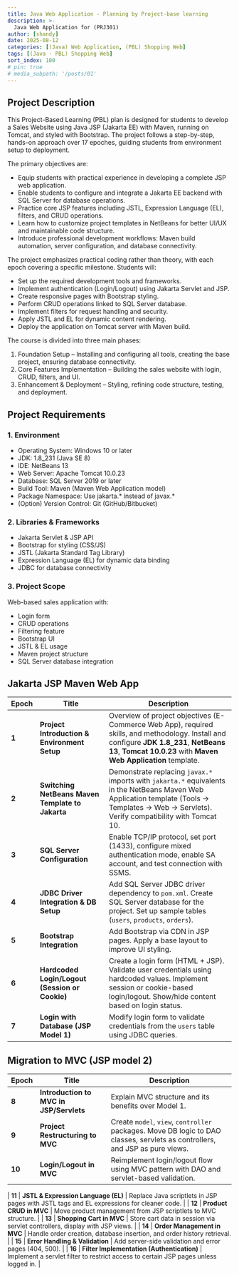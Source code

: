 ```yaml
---
title: Java Web Application - Planning by Project-base learning
description: >-
  Java Web Application for (PRJ301)
author: [shandy]
date: 2025-08-12
categories: [(Java) Web Application, (PBL) Shopping Web]
tags: [(Java - PBL) Shopping Web]
sort_index: 100
# pin: true
# media_subpath: '/posts/01'
---
```

## Project Description
This Project-Based Learning (PBL) plan is designed for students to develop a Sales Website using Java JSP (Jakarta EE) with Maven, running on Tomcat, and styled with Bootstrap. The project follows a step-by-step, hands-on approach over 17 epoches, guiding students from environment setup to deployment.

The primary objectives are:
- Equip students with practical experience in developing a complete JSP web application.
- Enable students to configure and integrate a Jakarta EE backend with SQL Server for database operations.
- Practice core JSP features including JSTL, Expression Language (EL), filters, and CRUD operations.
- Learn how to customize project templates in NetBeans for better UI/UX and maintainable code structure.
- Introduce professional development workflows: Maven build automation, server configuration, and database connectivity.

The project emphasizes practical coding rather than theory, with each epoch covering a specific milestone. Students will:
- Set up the required development tools and frameworks.
- Implement authentication (Login/Logout) using Jakarta Servlet and JSP.
- Create responsive pages with Bootstrap styling.
- Perform CRUD operations linked to SQL Server database.
- Implement filters for request handling and security.
- Apply JSTL and EL for dynamic content rendering.
- Deploy the application on Tomcat server with Maven build.

The course is divided into three main phases:
1. Foundation Setup – Installing and configuring all tools, creating the base project, ensuring database connectivity.
2. Core Features Implementation – Building the sales website with login, CRUD, filters, and UI.
3. Enhancement & Deployment – Styling, refining code structure, testing, and deployment.

## Project Requirements
### 1. Environment
- Operating System: Windows 10 or later
- JDK: 1.8_231 (Java SE 8)
- IDE: NetBeans 13
- Web Server: Apache Tomcat 10.0.23
- Database: SQL Server 2019 or later
- Build Tool: Maven (Maven Web Application model)
- Package Namespace: Use jakarta.* instead of javax.*
- (Option) Version Control: Git (GitHub/Bitbucket)

### 2. Libraries & Frameworks
- Jakarta Servlet & JSP API
- Bootstrap for styling (CSS/JS)
- JSTL (Jakarta Standard Tag Library)
- Expression Language (EL) for dynamic data binding
- JDBC for database connectivity

### 3. Project Scope

Web-based sales application with:
- Login form
- CRUD operations
- Filtering feature
- Bootstrap UI
- JSTL & EL usage
- Maven project structure
- SQL Server database integration

## Jakarta JSP Maven Web App

| Epoch  | Title                                            | Description                                                                                                                                                                                                 |
| ------ | ------------------------------------------------ | ----------------------------------------------------------------------------------------------------------------------------------------------------------------------------------------------------------- |
| **1**  | **Project Introduction & Environment Setup**     | Overview of project objectives (E-Commerce Web App), required skills, and methodology. Install and configure **JDK 1.8\_231**, **NetBeans 13**, **Tomcat 10.0.23** with **Maven Web Application** template. |
| **2**  | **Switching NetBeans Maven Template to Jakarta** | Demonstrate replacing `javax.*` imports with `jakarta.*` equivalents in the NetBeans Maven Web Application template (Tools → Templates → Web → Servlets). Verify compatibility with Tomcat 10.              |
| **3**  | **SQL Server Configuration**                     | Enable TCP/IP protocol, set port (1433), configure mixed authentication mode, enable SA account, and test connection with SSMS.                                                                             |
| **4**  | **JDBC Driver Integration & DB Setup**           | Add SQL Server JDBC driver dependency to `pom.xml`. Create SQL Server database for the project. Set up sample tables (`users`, `products`, `orders`).                                                       |
| **5**  | **Bootstrap Integration**                        | Add Bootstrap via CDN in JSP pages. Apply a base layout to improve UI styling.                                                                                                                              |
| **6**  | **Hardcoded Login/Logout (Session or Cookie)**   | Create a login form (HTML + JSP). Validate user credentials using hardcoded values. Implement session or cookie-based login/logout. Show/hide content based on login status.                                |
| **7**  | **Login with Database (JSP Model 1)**            | Modify login form to validate credentials from the `users` table using JDBC queries.                                                                                                                                                                                                                         |
## Migration to MVC (JSP model 2)

| Epoch  | Title                                    | Description                                                                                                                  |
| ------ | ---------------------------------------- | ---------------------------------------------------------------------------------------------------------------------------- |
| **8** | **Introduction to MVC in JSP/Servlets**  | Explain MVC structure and its benefits over Model 1.
| **9** | **Project Restructuring to MVC**         | Create `model`, `view`, `controller` packages. Move DB logic to DAO classes, servlets as controllers, and JSP as pure views. |
| **10** | **Login/Logout in MVC**                  | Reimplement login/logout flow using MVC pattern with DAO and servlet-based validation.   

| **11** | **JSTL & Expression Language (EL)**              | Replace Java scriptlets in JSP pages with JSTL tags and EL expressions for cleaner code.                                                                                                                    |
| **12** | **Product CRUD in MVC**                  | Move product management from JSP scriptlets to MVC structure.                                                                |
| **13** | **Shopping Cart in MVC**                 | Store cart data in session via servlet controllers, display with JSP views.                                                  |
| **14** | **Order Management in MVC**              | Handle order creation, database insertion, and order history retrieval.                                                      |
| **15** | **Error Handling & Validation**          | Add server-side validation and error pages (404, 500).                                                                       |
| **16** | **Filter Implementation (Authentication)**       | Implement a servlet filter to restrict access to certain JSP pages unless logged in.                                                                                                                        |